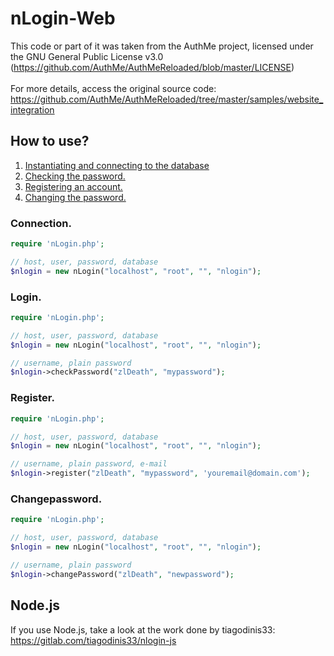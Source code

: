 # nLogin-Web
This code or part of it was taken from the AuthMe project, licensed under the GNU General Public License v3.0 (https://github.com/AuthMe/AuthMeReloaded/blob/master/LICENSE)<br>
<br>
For more details, access the original source code: <br>
https://github.com/AuthMe/AuthMeReloaded/tree/master/samples/website_integration

## How to use?
1. [Instantiating and connecting to the database](#connection)
2. [Checking the password.](#login)
3. [Registering an account.](#register)
4. [Changing the password.](#changePassword)

### <div id="connection">Connection.</div>

```php
require 'nLogin.php';

// host, user, password, database
$nlogin = new nLogin("localhost", "root", "", "nlogin");
```

### <div id="login">Login.</div>

```php
require 'nLogin.php';

// host, user, password, database
$nlogin = new nLogin("localhost", "root", "", "nlogin");

// username, plain password
$nlogin->checkPassword("zlDeath", "mypassword");
```

### <div id="register">Register.</div>

```php
require 'nLogin.php';

// host, user, password, database
$nlogin = new nLogin("localhost", "root", "", "nlogin");

// username, plain password, e-mail
$nlogin->register("zlDeath", "mypassword", 'youremail@domain.com');
```

### <div id="changePassword">Changepassword.</div>

```php
require 'nLogin.php';

// host, user, password, database
$nlogin = new nLogin("localhost", "root", "", "nlogin");

// username, plain password
$nlogin->changePassword("zlDeath", "newpassword");
```

## <div id="nodejs">Node.js</div>

If you use Node.js, take a look at the work done by tiagodinis33: https://gitlab.com/tiagodinis33/nlogin-js
